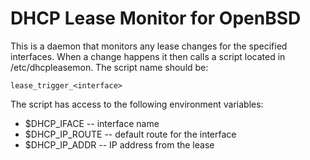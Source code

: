# DHCP Lease Monitor for OpenBSD

This is a daemon that monitors any lease changes for the specified
interfaces. When a change happens it then calls a script located
in /etc/dhcpleasemon. The script name should be:

    lease_trigger_<interface>

The script has access to the following environment variables:

* $DHCP_IFACE -- interface name
* $DHCP_IP_ROUTE -- default route for the interface
* $DHCP_IP_ADDR -- IP address from the lease


